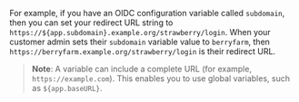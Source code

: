 For example, if you have an OIDC configuration variable called `subdomain`, then you can set your redirect URL string to `https://${app.subdomain}.example.org/strawberry/login`. When your customer admin sets their `subdomain` variable value to `berryfarm`, then `https://berryfarm.example.org/strawberry/login` is their redirect URL.

> **Note**: A variable can include a complete URL (for example, `https://example.com`). This enables you to use global variables, such as `${app.baseURL}`.
